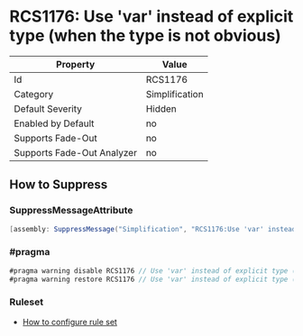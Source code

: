 # RCS1176: Use 'var' instead of explicit type \(when the type is not obvious\)

Property | Value
--- | ---
Id|RCS1176
Category|Simplification
Default Severity|Hidden
Enabled by Default|no
Supports Fade\-Out|no
Supports Fade\-Out Analyzer|no

## How to Suppress

### SuppressMessageAttribute

```csharp
[assembly: SuppressMessage("Simplification", "RCS1176:Use 'var' instead of explicit type (when the type is not obvious).", Justification = "<Pending>")]
```

### \#pragma

```csharp
#pragma warning disable RCS1176 // Use 'var' instead of explicit type (when the type is not obvious).
#pragma warning restore RCS1176 // Use 'var' instead of explicit type (when the type is not obvious).
```

### Ruleset

* [How to configure rule set](../HowToConfigureAnalyzers.md)
